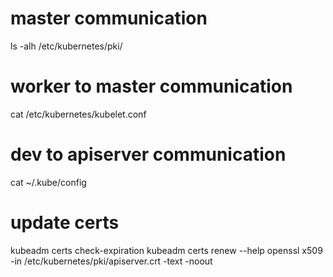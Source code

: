 
# master communication
ls -alh /etc/kubernetes/pki/

# worker to master communication
cat /etc/kubernetes/kubelet.conf

# dev to apiserver communication
cat ~/.kube/config

# update certs
kubeadm certs check-expiration
kubeadm certs renew --help
openssl x509 -in /etc/kubernetes/pki/apiserver.crt -text -noout

